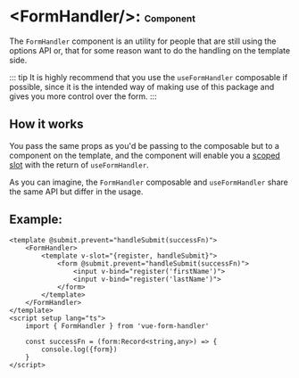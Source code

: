 # \<FormHandler/>: <font size="3">Component</font>

The `FormHandler` component is an utility for people that are still using the options API or, that for some reason want to do the handling on the template side. 

::: tip
It is highly recommend that you use the `useFormHandler` composable if possible, since it is the intended way of making use of this package and gives you more control over the form.
:::
## How it works

You pass the same props as you'd be passing to the composable but to a component on the template, and the component will enable you a [scoped slot](https://vuejs.org/guide/components/slots.html#scoped-slots) with the return of `useFormHandler`.

As you can imagine, the `FormHandler` composable and `useFormHandler` share the same API but differ in the usage.

## Example: 

```vue
<template @submit.prevent="handleSubmit(successFn)">
    <FormHandler>
        <template v-slot="{register, handleSubmit}">
            <form @submit.prevent="handleSubmit(successFn)">
                <input v-bind="register('firstName')">
                <input v-bind="register('lastName')">
            </form>
        </template>
    </FormHandler>
</template>
<script setup lang="ts">
    import { FormHandler } from 'vue-form-handler'
    
    const successFn = (form:Record<string,any>) => {
        console.log({form})
    }
</script>
```
